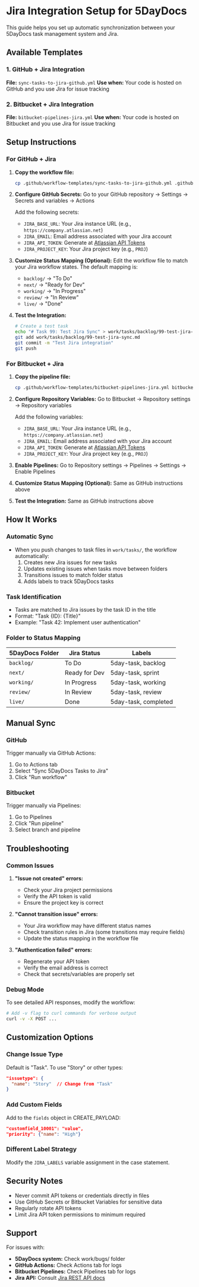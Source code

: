 # Jira Integration Setup for 5DayDocs

This guide helps you set up automatic synchronization between your 5DayDocs task management system and Jira.

## Available Templates

### 1. GitHub + Jira Integration
**File:** `sync-tasks-to-jira-github.yml`
**Use when:** Your code is hosted on GitHub and you use Jira for issue tracking

### 2. Bitbucket + Jira Integration
**File:** `bitbucket-pipelines-jira.yml`
**Use when:** Your code is hosted on Bitbucket and you use Jira for issue tracking

## Setup Instructions

### For GitHub + Jira

1. **Copy the workflow file:**
   ```bash
   cp .github/workflow-templates/sync-tasks-to-jira-github.yml .github/workflows/
   ```

2. **Configure GitHub Secrets:**
   Go to your GitHub repository → Settings → Secrets and variables → Actions

   Add the following secrets:
   - `JIRA_BASE_URL`: Your Jira instance URL (e.g., `https://company.atlassian.net`)
   - `JIRA_EMAIL`: Email address associated with your Jira account
   - `JIRA_API_TOKEN`: Generate at [Atlassian API Tokens](https://id.atlassian.com/manage-profile/security/api-tokens)
   - `JIRA_PROJECT_KEY`: Your Jira project key (e.g., `PROJ`)

3. **Customize Status Mapping (Optional):**
   Edit the workflow file to match your Jira workflow states. The default mapping is:
   - `backlog/` → "To Do"
   - `next/` → "Ready for Dev"
   - `working/` → "In Progress"
   - `review/` → "In Review"
   - `live/` → "Done"

4. **Test the Integration:**
   ```bash
   # Create a test task
   echo "# Task 99: Test Jira Sync" > work/tasks/backlog/99-test-jira-sync.md
   git add work/tasks/backlog/99-test-jira-sync.md
   git commit -m "Test Jira integration"
   git push
   ```

### For Bitbucket + Jira

1. **Copy the pipeline file:**
   ```bash
   cp .github/workflow-templates/bitbucket-pipelines-jira.yml bitbucket-pipelines.yml
   ```

2. **Configure Repository Variables:**
   Go to Bitbucket → Repository settings → Repository variables

   Add the following variables:
   - `JIRA_BASE_URL`: Your Jira instance URL (e.g., `https://company.atlassian.net`)
   - `JIRA_EMAIL`: Email address associated with your Jira account
   - `JIRA_API_TOKEN`: Generate at [Atlassian API Tokens](https://id.atlassian.com/manage-profile/security/api-tokens)
   - `JIRA_PROJECT_KEY`: Your Jira project key (e.g., `PROJ`)

3. **Enable Pipelines:**
   Go to Repository settings → Pipelines → Settings → Enable Pipelines

4. **Customize Status Mapping (Optional):**
   Same as GitHub instructions above

5. **Test the Integration:**
   Same as GitHub instructions above

## How It Works

### Automatic Sync
- When you push changes to task files in `work/tasks/`, the workflow automatically:
  1. Creates new Jira issues for new tasks
  2. Updates existing issues when tasks move between folders
  3. Transitions issues to match folder status
  4. Adds labels to track 5DayDocs tasks

### Task Identification
- Tasks are matched to Jira issues by the task ID in the title
- Format: "Task {ID}: {Title}"
- Example: "Task 42: Implement user authentication"

### Folder to Status Mapping
| 5DayDocs Folder | Jira Status | Labels |
|-----------------|-------------|--------|
| `backlog/` | To Do | 5day-task, backlog |
| `next/` | Ready for Dev | 5day-task, sprint |
| `working/` | In Progress | 5day-task, working |
| `review/` | In Review | 5day-task, review |
| `live/` | Done | 5day-task, completed |

## Manual Sync

### GitHub
Trigger manually via GitHub Actions:
1. Go to Actions tab
2. Select "Sync 5DayDocs Tasks to Jira"
3. Click "Run workflow"

### Bitbucket
Trigger manually via Pipelines:
1. Go to Pipelines
2. Click "Run pipeline"
3. Select branch and pipeline

## Troubleshooting

### Common Issues

1. **"Issue not created" errors:**
   - Check your Jira project permissions
   - Verify the API token is valid
   - Ensure the project key is correct

2. **"Cannot transition issue" errors:**
   - Your Jira workflow may have different status names
   - Check transition rules in Jira (some transitions may require fields)
   - Update the status mapping in the workflow file

3. **"Authentication failed" errors:**
   - Regenerate your API token
   - Verify the email address is correct
   - Check that secrets/variables are properly set

### Debug Mode

To see detailed API responses, modify the workflow:

```bash
# Add -v flag to curl commands for verbose output
curl -v -X POST ...
```

## Customization Options

### Change Issue Type
Default is "Task". To use "Story" or other types:
```json
"issuetype": {
  "name": "Story"  // Change from "Task"
}
```

### Add Custom Fields
Add to the `fields` object in CREATE_PAYLOAD:
```json
"customfield_10001": "value",
"priority": {"name": "High"}
```

### Different Label Strategy
Modify the `JIRA_LABELS` variable assignment in the case statement.

## Security Notes

- Never commit API tokens or credentials directly in files
- Use GitHub Secrets or Bitbucket Variables for sensitive data
- Regularly rotate API tokens
- Limit Jira API token permissions to minimum required

## Support

For issues with:
- **5DayDocs system:** Check work/bugs/ folder
- **GitHub Actions:** Check Actions tab for logs
- **Bitbucket Pipelines:** Check Pipelines tab for logs
- **Jira API:** Consult [Jira REST API docs](https://developer.atlassian.com/cloud/jira/platform/rest/v3/)